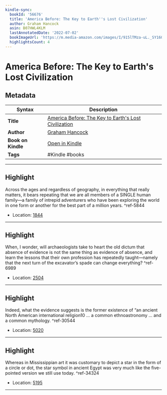 ```yaml
---
kindle-sync:
  bookId: '56676'
  title: 'America Before: The Key to Earth''s Lost Civilization'
  author: Graham Hancock
  asin: B07HWL4KLM
  lastAnnotatedDate: '2022-07-02'
  bookImageUrl: 'https://m.media-amazon.com/images/I/915lTMza-uL._SY160.jpg'
  highlightsCount: 4
---
```

# America Before: The Key to Earth's Lost Civilization

## Metadata

| Syntax | Description |
| ---------- | ---------- |
| **Title** | [America Before: The Key to Earth's Lost Civilization](https://www.amazon.com/dp/B07HWL4KLM) |
| **Author** | [Graham Hancock](https://www.amazon.com/Graham-Hancock/e/B004561L0S/ref=dp_byline_cont_ebooks_1) |
| **Book on Kindle** | <a href="kindle://book?action=open&asin=B07HWL4KLM" target="_blank">Open in Kindle</a> |
| **Tags** | #Kindle #books |

---

## Highlight

Across the ages and regardless of geography, in everything that really matters, it bears repeating that we are all members of a SINGLE human family—a family of intrepid adventurers who have been exploring the world in one form or another for the best part of a million years. ^ref-5844
- Location: [1844](kindle://book?action=open&asin=B07HWL4KLM&location=1844)

---
## Highlight

When, I wonder, will archaeologists take to heart the old dictum that absence of evidence is not the same thing as evidence of absence, and learn the lessons that their own profession has repeatedly taught—namely that the next turn of the excavator’s spade can change everything? ^ref-6989
- Location: [2504](kindle://book?action=open&asin=B07HWL4KLM&location=2504)

---
## Highlight

Indeed, what the evidence suggests is the former existence of “an ancient North American international religion10 … a common ethnoastronomy … and a common mythology. ^ref-30544
- Location: [5020](kindle://book?action=open&asin=B07HWL4KLM&location=5020)

---
## Highlight

Whereas in Mississippian art it was customary to depict a star in the form of a circle or dot, the star symbol in ancient Egypt was very much like the five-pointed version we still use today. ^ref-34324
- Location: [5195](kindle://book?action=open&asin=B07HWL4KLM&location=5195)

---
